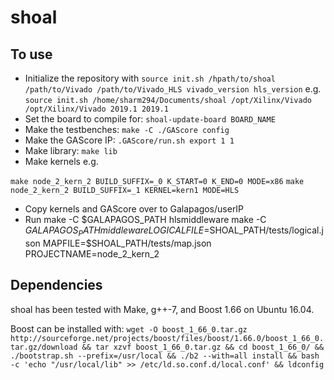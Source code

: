 # shoal

## To use

* Initialize the repository with `source init.sh /hpath/to/shoal /path/to/Vivado /path/to/Vivado_HLS vivado_version hls_version` e.g. `source init.sh /home/sharm294/Documents/shoal /opt/Xilinx/Vivado /opt/Xilinx/Vivado 2019.1 2019.1`
* Set the board to compile for: `shoal-update-board BOARD_NAME`
* Make the testbenches: `make -C ./GAScore config` 
* Make the GAScore IP: `.GAScore/run.sh export 1 1`
* Make library: `make lib`
* Make kernels e.g. 

`make node_2_kern_2 BUILD_SUFFIX=_0 K_START=0 K_END=0 MODE=x86`
`make node_2_kern_2 BUILD_SUFFIX=_1 KERNEL=kern1 MODE=HLS`

* Copy kernels and GAScore over to Galapagos/userIP
* Run 
    make -C $GALAPAGOS_PATH hlsmiddleware
    make -C $GALAPAGOS_PATH middleware LOGICALFILE=$SHOAL_PATH/tests/logical.json MAPFILE=$SHOAL_PATH/tests/map.json PROJECTNAME=node_2_kern_2


## Dependencies

shoal has been tested with Make, g++-7, and Boost 1.66 on Ubuntu 16.04.

Boost can be installed with:
`wget -O boost_1_66_0.tar.gz http://sourceforge.net/projects/boost/files/boost/1.66.0/boost_1_66_0.tar.gz/download && tar xzvf boost_1_66_0.tar.gz && cd boost_1_66_0/ && ./bootstrap.sh --prefix=/usr/local && ./b2 --with=all install && bash -c 'echo "/usr/local/lib" >> /etc/ld.so.conf.d/local.conf' && ldconfig`
